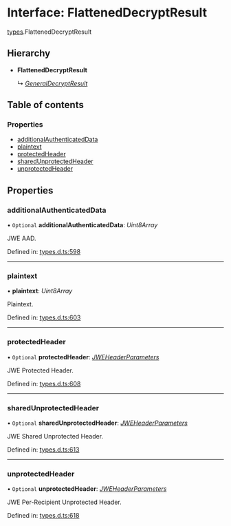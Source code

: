 # Interface: FlattenedDecryptResult

[types](../modules/types.md).FlattenedDecryptResult

## Hierarchy

- **FlattenedDecryptResult**

  ↳ [*GeneralDecryptResult*](types.generaldecryptresult.md)

## Table of contents

### Properties

- [additionalAuthenticatedData](types.flatteneddecryptresult.md#additionalauthenticateddata)
- [plaintext](types.flatteneddecryptresult.md#plaintext)
- [protectedHeader](types.flatteneddecryptresult.md#protectedheader)
- [sharedUnprotectedHeader](types.flatteneddecryptresult.md#sharedunprotectedheader)
- [unprotectedHeader](types.flatteneddecryptresult.md#unprotectedheader)

## Properties

### additionalAuthenticatedData

• `Optional` **additionalAuthenticatedData**: *Uint8Array*

JWE AAD.

Defined in: [types.d.ts:598](https://github.com/panva/jose/blob/v3.12.3/src/types.d.ts#L598)

___

### plaintext

• **plaintext**: *Uint8Array*

Plaintext.

Defined in: [types.d.ts:603](https://github.com/panva/jose/blob/v3.12.3/src/types.d.ts#L603)

___

### protectedHeader

• `Optional` **protectedHeader**: [*JWEHeaderParameters*](types.jweheaderparameters.md)

JWE Protected Header.

Defined in: [types.d.ts:608](https://github.com/panva/jose/blob/v3.12.3/src/types.d.ts#L608)

___

### sharedUnprotectedHeader

• `Optional` **sharedUnprotectedHeader**: [*JWEHeaderParameters*](types.jweheaderparameters.md)

JWE Shared Unprotected Header.

Defined in: [types.d.ts:613](https://github.com/panva/jose/blob/v3.12.3/src/types.d.ts#L613)

___

### unprotectedHeader

• `Optional` **unprotectedHeader**: [*JWEHeaderParameters*](types.jweheaderparameters.md)

JWE Per-Recipient Unprotected Header.

Defined in: [types.d.ts:618](https://github.com/panva/jose/blob/v3.12.3/src/types.d.ts#L618)

